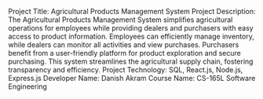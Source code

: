 Project Title: Agricultural Products Management System
Project Description: The Agricultural Products Management System simplifies agricultural operations for employees while providing dealers and purchasers with easy access to product information. Employees can efficiently manage inventory, while dealers can monitor all activities and view purchases. Purchasers benefit from a user-friendly platform for product exploration and secure purchasing. This system streamlines the agricultural supply chain, fostering transparency and efficiency.
Project Technology: SQL, React.js, Node.js, Express.js
Developer Name: Danish Akram
Course Name: CS-165L Software Engineering
